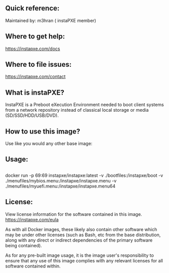 ## Quick reference:

Maintained by: m3hran ( instaPXE member)

## Where to get help: 
https://instapxe.com/docs

## Where to file issues: 
https://instapxe.com/contact

## What is instaPXE? 
InstaPXE is a Preboot eXecution Environment needed to boot client systems from a network repository instead of classical local storage or media (SD/SSD/HDD/USB/DVD).

## How to use this image? 
Use like you would any other base image:

## Usage:

##
docker run -p 69:69 instapxe/instapxe:latest -v ./bootfiles:/instapxe/boot -v ./menufiles/mybios.menu:/instapxe/instapxe.menu -v ./menufiles/myuefi.menu:/instapxe/instapxe.menu64

## License: 
View license information for the software contained in this image. https://instapxe.com/eula

As with all Docker images, these likely also contain other software which may be under other licenses (such as Bash, etc from the base distribution, along with any direct or indirect dependencies of the primary software being contained).

As for any pre-built image usage, it is the image user's responsibility to ensure that any use of this image complies with any relevant licenses for all software contained within.
